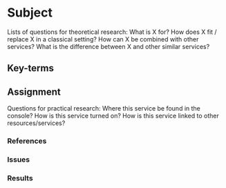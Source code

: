 # Subject
Lists of questions for theoretical research:
What is X for?
How does X fit / replace X in a classical setting?
How can X be combined with other services?
What is the difference between X and other similar services?



## Key-terms


## Assignment
Questions for practical research:
Where this service be found in the console?
How is this service turned on?
How is this service linked to other resources/services?

### References


### Issues


### Results
